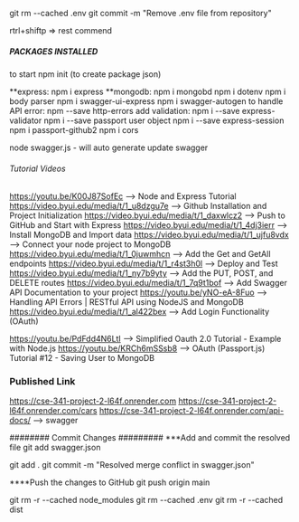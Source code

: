 git rm --cached .env
git commit -m "Remove .env file from repository"

rtrl+shiftp => rest commend


##### PACKAGES INSTALLED #####
to start npm init (to create package json)

**express:              npm i express
**mongodb:              npm i mongobd
                        npm i dotenv
                        npm i body parser
                        npm i swagger-ui-express
                        npm i swagger-autogen
to handle API error:    npm --save http-errors 
add validation:         npm i --save express-validator
                        npm i --save passport
user object             npm i --save express-session 
                        npm i passport-github2
                        npm i cors



node swagger.js - will auto generate update swagger


###### Tutorial Videos #######
https://youtu.be/K00J87SofEc               --> Node and Express Tutorial
https://video.byui.edu/media/t/1_u8dzgu7e  --> Github Installation and Project Initialization
https://video.byui.edu/media/t/1_daxwlcz2  --> Push to GitHub and Start with Express
https://video.byui.edu/media/t/1_4dj3ierr  --> Install MongoDB and Import data
https://video.byui.edu/media/t/1_ujfu8vdx  --> Connect your node project to MongoDB
https://video.byui.edu/media/t/1_0juwmhcn  --> Add the Get and GetAll endpoints
https://video.byui.edu/media/t/1_r4st3h0l  --> Deploy and Test
https://video.byui.edu/media/t/1_ny7b9yty  --> Add the PUT, POST, and DELETE routes
https://video.byui.edu/media/t/1_7q9t1bof  --> Add Swagger API Documentation to your project
https://youtu.be/yNO-eA-8Fuo               --> Handling API Errors | RESTful API using NodeJS and MongoDB
https://video.byui.edu/media/t/1_al422bex  --> Add Login Functionality (OAuth)

https://youtu.be/PdFdd4N6LtI               --> Simplified Oauth 2.0 Tutorial - Example with Node.js
https://youtu.be/KRCh6mSSsb8               --> OAuth (Passport.js) Tutorial #12 - Saving User to MongoDB


### Published Link ###
https://cse-341-project-2-l64f.onrender.com
https://cse-341-project-2-l64f.onrender.com/cars
https://cse-341-project-2-l64f.onrender.com/api-docs/ --> swagger



######## Commit Changes #########
***Add and commit the resolved file
git add swagger.json

git add .
git commit -m "Resolved merge conflict in swagger.json"

****Push the changes to GitHub
git push origin main


git rm -r --cached node_modules
git rm --cached .env
git rm -r --cached dist